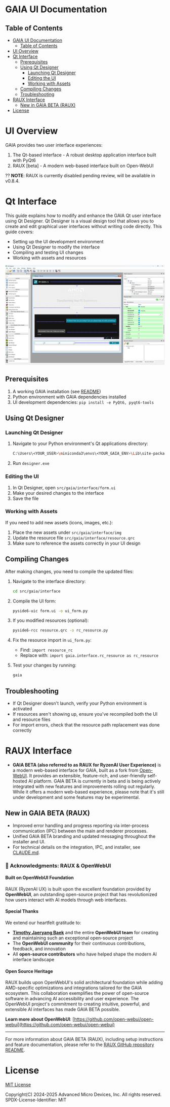 # GAIA UI Documentation

## Table of Contents
- [GAIA UI Documentation](#gaia-ui-documentation)
  - [Table of Contents](#table-of-contents)
- [UI Overview](#ui-overview)
- [Qt Interface](#qt-interface)
  - [Prerequisites](#prerequisites)
  - [Using Qt Designer](#using-qt-designer)
    - [Launching Qt Designer](#launching-qt-designer)
    - [Editing the UI](#editing-the-ui)
    - [Working with Assets](#working-with-assets)
  - [Compiling Changes](#compiling-changes)
  - [Troubleshooting](#troubleshooting)
- [RAUX Interface](#raux-interface)
  - [New in GAIA BETA (RAUX)](#new-in-gaia-beta-raux)
- [License](#license)

# UI Overview

GAIA provides two user interface experiences:
1. The Qt-based interface - A robust desktop application interface built with PyQt6
2. RAUX [beta] - A modern web-based interface built on Open-WebUI

?? **NOTE**: RAUX is currently disabled pending review, will be available in v0.8.4.

# Qt Interface

This guide explains how to modify and enhance the GAIA Qt user interface using Qt Designer. Qt Designer is a visual design tool that allows you to create and edit graphical user interfaces without writing code directly. This guide covers:

- Setting up the UI development environment
- Using Qt Designer to modify the interface
- Compiling and testing UI changes
- Working with assets and resources

![Qt Designer](../data/img/qt-designer.png)

## Prerequisites

1. A working GAIA installation (see [README](README.md))
2. Python environment with GAIA dependencies installed
3. UI development dependencies: `pip install -e PyQt6, pyqt6-tools`

## Using Qt Designer

### Launching Qt Designer
1. Navigate to your Python environment's Qt applications directory:
   ```bash
   C:\Users\<YOUR_USER>\miniconda3\envs\<YOUR_GAIA_ENV>\Lib\site-packages\qt6_applications\Qt\bin
   ```
2. Run `designer.exe`

### Editing the UI
1. In Qt Designer, open `src/gaia/interface/form.ui`
2. Make your desired changes to the interface
3. Save the file

### Working with Assets
If you need to add new assets (icons, images, etc.):
1. Place the new assets under `src/gaia/interface/img`
2. Update the resource file `src/gaia/interface/resource.qrc`
3. Make sure to reference the assets correctly in your UI design

## Compiling Changes

After making changes, you need to compile the updated files:

1. Navigate to the interface directory:
   ```bash
   cd src/gaia/interface
   ```

2. Compile the UI form:
   ```bash
   pyside6-uic form.ui -o ui_form.py
   ```

3. If you modified resources (optional):
   ```bash
   pyside6-rcc resource.qrc -o rc_resource.py
   ```

4. Fix the resource import in `ui_form.py`:
   - Find: `import resource_rc`
   - Replace with: `import gaia.interface.rc_resource as rc_resource`

5. Test your changes by running:
   ```bash
   gaia
   ```

## Troubleshooting

- If Qt Designer doesn't launch, verify your Python environment is activated
- If resources aren't showing up, ensure you've recompiled both the UI and resource files
- For import errors, check that the resource path replacement was done correctly

# RAUX Interface

- **GAIA BETA (also referred to as RAUX for RyzenAI User Experience)** is a modern web-based interface for GAIA, built as a fork from [Open-WebUI](https://github.com/open-webui/open-webui). It provides an extensible, feature-rich, and user-friendly self-hosted AI platform. GAIA BETA is currently in beta and is being actively integrated with new features and improvements rolling out regularly. While it offers a modern web-based experience, please note that it's still under development and some features may be experimental.

## New in GAIA BETA (RAUX)
- Improved error handling and progress reporting via inter-process communication (IPC) between the main and renderer processes.
- Unified GAIA BETA branding and updated messaging throughout the installer and UI.
- For technical details on the integration, IPC, and installer, see [CLAUDE.md](../CLAUDE.md).

### 🙏 **Acknowledgments: RAUX & OpenWebUI**

#### **Built on OpenWebUI Foundation**

RAUX (RyzenAI UX) is built upon the excellent foundation provided by **OpenWebUI**, an outstanding open-source project that has revolutionized how users interact with AI models through web interfaces.

#### **Special Thanks**

We extend our heartfelt gratitude to:

- **[Timothy Jaeryang Baek](https://github.com/tjbck)** and the entire **OpenWebUI team** for creating and maintaining such an exceptional open-source project
- The **OpenWebUI community** for their continuous contributions, feedback, and innovation
- All **open-source contributors** who have helped shape the modern AI interface landscape

#### **Open Source Heritage**

RAUX builds upon OpenWebUI's solid architectural foundation while adding AMD-specific optimizations and integrations tailored for the GAIA ecosystem. This collaboration exemplifies the power of open-source software in advancing AI accessibility and user experience. The OpenWebUI project's commitment to creating intuitive, powerful, and extensible AI interfaces has made GAIA BETA possible. 

**Learn more about OpenWebUI**: [https://github.com/open-webui/open-webui](https://github.com/open-webui/open-webui)

---

For more information about GAIA BETA (RAUX), including setup instructions and feature documentation, please refer to the [RAUX GitHub repository README](https://github.com/aigdat/raux/blob/main/README.md).

# License

[MIT License](../LICENSE.md)

Copyright(C) 2024-2025 Advanced Micro Devices, Inc. All rights reserved.
SPDX-License-Identifier: MIT
